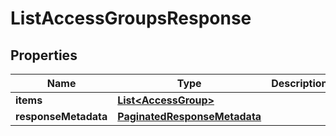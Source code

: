 

# ListAccessGroupsResponse


## Properties

Name | Type | Description | Notes
------------ | ------------- | ------------- | -------------
**items** | [**List&lt;AccessGroup&gt;**](AccessGroup.md) |  |  [optional]
**responseMetadata** | [**PaginatedResponseMetadata**](PaginatedResponseMetadata.md) |  |  [optional]



